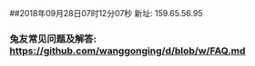 ##2018年09月28日07时12分07秒 新址: 159.65.56.95
### 兔友常见问题及解答: https://github.com/wanggonging/d/blob/w/FAQ.md
